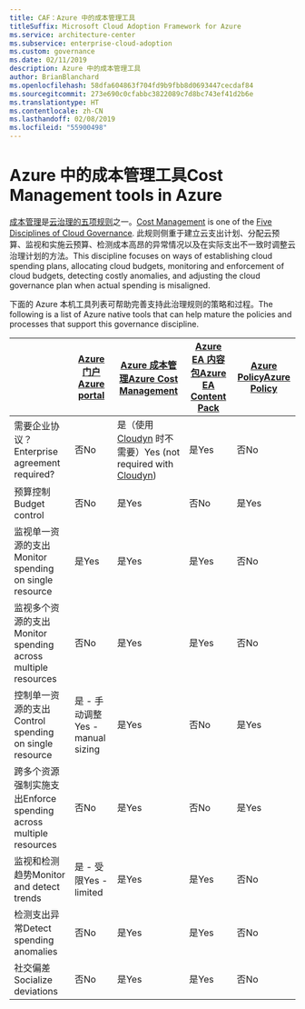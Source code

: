```yaml
---
title: CAF：Azure 中的成本管理工具
titleSuffix: Microsoft Cloud Adoption Framework for Azure
ms.service: architecture-center
ms.subservice: enterprise-cloud-adoption
ms.custom: governance
ms.date: 02/11/2019
description: Azure 中的成本管理工具
author: BrianBlanchard
ms.openlocfilehash: 58dfa604863f704fd9b9fbb8d0693447cecdaf84
ms.sourcegitcommit: 273e690c0cfabbc3822089c7d8bc743ef41d2b6e
ms.translationtype: HT
ms.contentlocale: zh-CN
ms.lasthandoff: 02/08/2019
ms.locfileid: "55900498"
---
```

# <a name="cost-management-tools-in-azure"></a><span data-ttu-id="9ca58-103">Azure 中的成本管理工具</span><span class="sxs-lookup"><span data-stu-id="9ca58-103">Cost Management tools in Azure</span></span>

<span data-ttu-id="9ca58-104">[成本管理](overview.md)是[云治理的五项规则](../governance-disciplines.md)之一。</span><span class="sxs-lookup"><span data-stu-id="9ca58-104">[Cost Management](overview.md) is one of the [Five Disciplines of Cloud Governance](../governance-disciplines.md).</span></span> <span data-ttu-id="9ca58-105">此规则侧重于建立云支出计划、分配云预算、监视和实施云预算、检测成本高昂的异常情况以及在实际支出不一致时调整云治理计划的方法。</span><span class="sxs-lookup"><span data-stu-id="9ca58-105">This discipline focuses on ways of establishing cloud spending plans, allocating cloud budgets, monitoring and enforcement of cloud budgets, detecting costly anomalies, and adjusting the cloud governance plan when actual spending is misaligned.</span></span>

<span data-ttu-id="9ca58-106">下面的 Azure 本机工具列表可帮助完善支持此治理规则的策略和过程。</span><span class="sxs-lookup"><span data-stu-id="9ca58-106">The following is a list of Azure native tools that can help mature the policies and processes that support this governance discipline.</span></span>

|  | [<span data-ttu-id="9ca58-107">Azure 门户</span><span class="sxs-lookup"><span data-stu-id="9ca58-107">Azure portal</span></span>](https://azure.microsoft.com/features/azure-portal/)  | [<span data-ttu-id="9ca58-108">Azure 成本管理</span><span class="sxs-lookup"><span data-stu-id="9ca58-108">Azure Cost Management</span></span>](/azure/cost-management/overview-cost-mgt)  | [<span data-ttu-id="9ca58-109">Azure EA 内容包</span><span class="sxs-lookup"><span data-stu-id="9ca58-109">Azure EA Content Pack</span></span>](/power-bi/service-connect-to-azure-enterprise)  | [<span data-ttu-id="9ca58-110">Azure Policy</span><span class="sxs-lookup"><span data-stu-id="9ca58-110">Azure Policy</span></span>](/azure/governance/policy/overview) |
|---------|---------|---------|---------|---------|
|<span data-ttu-id="9ca58-111">需要企业协议？</span><span class="sxs-lookup"><span data-stu-id="9ca58-111">Enterprise agreement required?</span></span>     | <span data-ttu-id="9ca58-112">否</span><span class="sxs-lookup"><span data-stu-id="9ca58-112">No</span></span>         | <span data-ttu-id="9ca58-113">是（使用 [Cloudyn](/azure/cost-management/overview) 时不需要）</span><span class="sxs-lookup"><span data-stu-id="9ca58-113">Yes (not required with [Cloudyn](/azure/cost-management/overview))</span></span>         | <span data-ttu-id="9ca58-114">是</span><span class="sxs-lookup"><span data-stu-id="9ca58-114">Yes</span></span>         | <span data-ttu-id="9ca58-115">否</span><span class="sxs-lookup"><span data-stu-id="9ca58-115">No</span></span>         |
|<span data-ttu-id="9ca58-116">预算控制</span><span class="sxs-lookup"><span data-stu-id="9ca58-116">Budget control</span></span>     | <span data-ttu-id="9ca58-117">否</span><span class="sxs-lookup"><span data-stu-id="9ca58-117">No</span></span>         | <span data-ttu-id="9ca58-118">是</span><span class="sxs-lookup"><span data-stu-id="9ca58-118">Yes</span></span>         | <span data-ttu-id="9ca58-119">否</span><span class="sxs-lookup"><span data-stu-id="9ca58-119">No</span></span>         | <span data-ttu-id="9ca58-120">是</span><span class="sxs-lookup"><span data-stu-id="9ca58-120">Yes</span></span>         |
|<span data-ttu-id="9ca58-121">监视单一资源的支出</span><span class="sxs-lookup"><span data-stu-id="9ca58-121">Monitor spending on single resource</span></span>    | <span data-ttu-id="9ca58-122">是</span><span class="sxs-lookup"><span data-stu-id="9ca58-122">Yes</span></span>         | <span data-ttu-id="9ca58-123">是</span><span class="sxs-lookup"><span data-stu-id="9ca58-123">Yes</span></span>         | <span data-ttu-id="9ca58-124">是</span><span class="sxs-lookup"><span data-stu-id="9ca58-124">Yes</span></span>         | <span data-ttu-id="9ca58-125">否</span><span class="sxs-lookup"><span data-stu-id="9ca58-125">No</span></span>         |
|<span data-ttu-id="9ca58-126">监视多个资源的支出</span><span class="sxs-lookup"><span data-stu-id="9ca58-126">Monitor spending across multiple resources</span></span>    | <span data-ttu-id="9ca58-127">否</span><span class="sxs-lookup"><span data-stu-id="9ca58-127">No</span></span>         | <span data-ttu-id="9ca58-128">是</span><span class="sxs-lookup"><span data-stu-id="9ca58-128">Yes</span></span>        | <span data-ttu-id="9ca58-129">是</span><span class="sxs-lookup"><span data-stu-id="9ca58-129">Yes</span></span>         | <span data-ttu-id="9ca58-130">否</span><span class="sxs-lookup"><span data-stu-id="9ca58-130">No</span></span>         |
|<span data-ttu-id="9ca58-131">控制单一资源的支出</span><span class="sxs-lookup"><span data-stu-id="9ca58-131">Control spending on single resource</span></span>     | <span data-ttu-id="9ca58-132">是 - 手动调整</span><span class="sxs-lookup"><span data-stu-id="9ca58-132">Yes - manual sizing</span></span>         | <span data-ttu-id="9ca58-133">是</span><span class="sxs-lookup"><span data-stu-id="9ca58-133">Yes</span></span>         | <span data-ttu-id="9ca58-134">否</span><span class="sxs-lookup"><span data-stu-id="9ca58-134">No</span></span>         | <span data-ttu-id="9ca58-135">是</span><span class="sxs-lookup"><span data-stu-id="9ca58-135">Yes</span></span>         |
|<span data-ttu-id="9ca58-136">跨多个资源强制实施支出</span><span class="sxs-lookup"><span data-stu-id="9ca58-136">Enforce spending across multiple resources</span></span>    | <span data-ttu-id="9ca58-137">否</span><span class="sxs-lookup"><span data-stu-id="9ca58-137">No</span></span>         | <span data-ttu-id="9ca58-138">是</span><span class="sxs-lookup"><span data-stu-id="9ca58-138">Yes</span></span>         | <span data-ttu-id="9ca58-139">否</span><span class="sxs-lookup"><span data-stu-id="9ca58-139">No</span></span>         | <span data-ttu-id="9ca58-140">是</span><span class="sxs-lookup"><span data-stu-id="9ca58-140">Yes</span></span>         |
|<span data-ttu-id="9ca58-141">监视和检测趋势</span><span class="sxs-lookup"><span data-stu-id="9ca58-141">Monitor and detect trends</span></span>     | <span data-ttu-id="9ca58-142">是 - 受限</span><span class="sxs-lookup"><span data-stu-id="9ca58-142">Yes - limited</span></span>         | <span data-ttu-id="9ca58-143">是</span><span class="sxs-lookup"><span data-stu-id="9ca58-143">Yes</span></span>        | <span data-ttu-id="9ca58-144">是</span><span class="sxs-lookup"><span data-stu-id="9ca58-144">Yes</span></span>         | <span data-ttu-id="9ca58-145">否</span><span class="sxs-lookup"><span data-stu-id="9ca58-145">No</span></span>         |
|<span data-ttu-id="9ca58-146">检测支出异常</span><span class="sxs-lookup"><span data-stu-id="9ca58-146">Detect spending anomalies</span></span>     | <span data-ttu-id="9ca58-147">否</span><span class="sxs-lookup"><span data-stu-id="9ca58-147">No</span></span>         | <span data-ttu-id="9ca58-148">是</span><span class="sxs-lookup"><span data-stu-id="9ca58-148">Yes</span></span>        | <span data-ttu-id="9ca58-149">是</span><span class="sxs-lookup"><span data-stu-id="9ca58-149">Yes</span></span>         | <span data-ttu-id="9ca58-150">否</span><span class="sxs-lookup"><span data-stu-id="9ca58-150">No</span></span>        |
|<span data-ttu-id="9ca58-151">社交偏差</span><span class="sxs-lookup"><span data-stu-id="9ca58-151">Socialize deviations</span></span>     | <span data-ttu-id="9ca58-152">否</span><span class="sxs-lookup"><span data-stu-id="9ca58-152">No</span></span>        | <span data-ttu-id="9ca58-153">是</span><span class="sxs-lookup"><span data-stu-id="9ca58-153">Yes</span></span>        | <span data-ttu-id="9ca58-154">是</span><span class="sxs-lookup"><span data-stu-id="9ca58-154">Yes</span></span>        | <span data-ttu-id="9ca58-155">否</span><span class="sxs-lookup"><span data-stu-id="9ca58-155">No</span></span>        |
